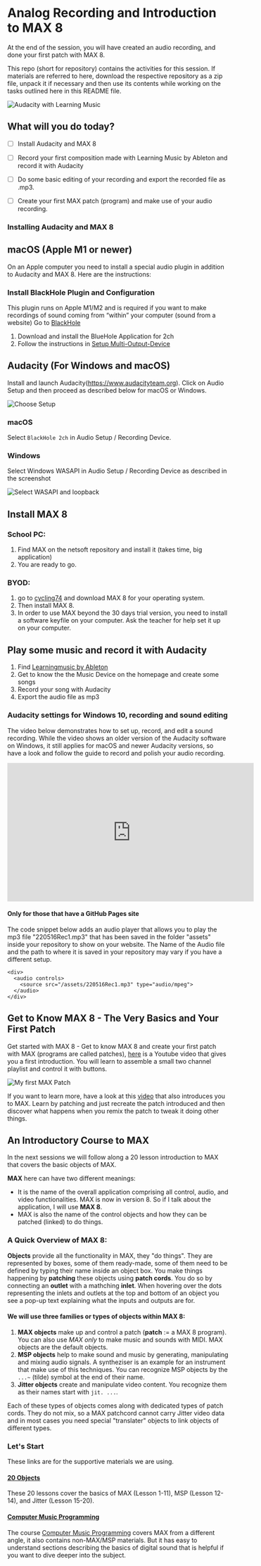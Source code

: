 # Analog Recording and Introduction to MAX 8

At the end of the session, you will have created an audio recording, and done your first patch with MAX 8.

This repo (short for repository) contains the activities for this session. If materials are referred to here, download the respective repository as a zip file, unpack it if necessary and then use its contents while working on the tasks outlined here in this README file.

![Audacity with Learning Music](/media/2024-01-09_07-57-54.png)

## What will you do today?

- [ ] Install Audacity and MAX 8
- [ ] Record your first composition made with Learning Music by Ableton and record it with Audacity
- [ ] Do some basic editing of your recording and export the recorded file as .mp3.
- [ ] Create your first MAX patch (program) and make use of your audio recording.


### Installing Audacity and MAX 8

## macOS (Apple M1 or newer)

On an Apple computer you need to install a special audio plugin in addition to Audacity and MAX 8. Here are the instructions:

### Install BlackHole Plugin and Configuration

This plugin runs on Apple M1/M2 and is required if you want to make recordings of sound coming from “within” your computer (sound from a website) Go to [BlackHole](https://github.com/ExistentialAudio/BlackHole)

1. Download and install the BlueHole Application for 2ch
2. Follow the instructions in [Setup Multi-Output-Device](https://github.com/ExistentialAudio/BlackHole/wiki/Multi-Output-Device)


## Audacity (For Windows and macOS)

Install and launch Audacity(https://www.audacityteam.org). Click on Audio Setup and then proceed as described below for macOS or Windows.

![Choose Setup](media/240110_Win11_1_Setup_Audacity.png)


### macOS

Select `BlackHole 2ch` in Audio Setup / Recording Device.


### Windows

Select Windows WASAPI in Audio Setup / Recording Device as described in the screenshot

![Select WASAPI and loopback](media/240110_Win11_2_Setup_Audacity.png)


## Install MAX 8

### School PC: 
1. Find MAX on the netsoft repository and install it (takes time, big application)
2. You are ready to go.

### BYOD: 
1. go to [cycling74](https://cycling74.com/downloads) and download MAX 8 for your operating system.
2. Then install MAX 8.
3. In order to use MAX beyond the 30 days trial version, you need to install a software keyfile on your computer. Ask the teacher for help set it up on your computer.


## Play some music and record it with Audacity
1. Find [Learningmusic by Ableton](https://learningmusic.ableton.com/index.html)
2. Get to know the the Music Device on the homepage and create some songs
3. Record your song with Audacity
4. Export the audio file as mp3


### Audacity settings for Windows 10, recording and sound editing

The video below demonstrates how to set up, record, and edit a sound recording. While the video shows an older version of the Audacity software on Windows, it still applies for macOS and newer Audacity versions, so have a look and follow the guide to record and polish your audio recording.

<iframe width="560" height="315" src="https://www.youtube.com/embed/knL6uKBGyIg" title="YouTube video player" frameborder="0" allow="accelerometer; autoplay; clipboard-write; encrypted-media; gyroscope; picture-in-picture" allowfullscreen></iframe>


#### Only for those that have a GitHub Pages site

The code snippet below adds an audio player that allows you to play the mp3 file "220516Rec1.mp3" that has been saved in the folder "assets" inside your repository to show on your website. The Name of the Audio file and the path to where it is saved in your repository may vary if you have a different setup.

``` language=html
<div>
  <audio controls>
    <source src="/assets/220516Rec1.mp3" type="audio/mpeg">
  </audio>
</div>
```


## Get to Know MAX 8 - The Very Basics and Your First Patch

Get started with MAX 8 - Get to know MAX 8 and create your first patch with MAX (programs are called patches), [here](https://youtu.be/XQIWh4AnluI) is a Youtube video that gives you a first introduction. You will learn to assemble a small two channel playlist and control it with buttons.

![My first MAX Patch](/media/2024-01-09_08-59-21.png)

If you want to learn more, have a look at this [video](https://youtu.be/-4nZ6wnVdY8) that also introduces you to MAX. Learn by patching and just recreate the patch introduced and then discover what happens when you remix the patch to tweak it doing other things.


## An Introductory Course to MAX

In the next sessions we will follow along a 20 lesson introduction to MAX that covers the basic objects of MAX.

**MAX** here can have two different meanings:
- It is the name of the overall application comprising all control, audio, and video functionalities. MAX is now in version 8. So if I talk about the application, I will use **MAX 8**.
- MAX is also the name of the control objects and how they can be patched (linked) to do things.


### A Quick Overview of MAX 8:

 **Objects** provide all the functionality in MAX, they "do things". They are represented by boxes, some of them ready-made, some of them need to be defined by typing their name inside an object box. You make things happening by **patching** these objects using **patch cords**. You do so by connecting an **outlet** with a mathching **inlet**. When hovering over the dots representing the inlets and outlets at the top and bottom of an object you see a pop-up text explaining what the inputs and outputs are for.

#### We will use three families or types of objects within MAX 8:

1. **MAX objects** make up and control a patch (**patch** := a MAX 8 program). You can also use *MAX only* to make music and sounds with MIDI. MAX objects are the default objects.
2. **MSP objects** help to make sound and music by generating, manipulating and mixing audio signals. A syntheziser is an example for an instrument that make use of this techniques. You can recognize MSP objects by the `...~` (tilde) symbol at the end of their name.
3. **Jitter objects** create and manipulate video content. You recognize them as their names start with `jit. ...`.

Each of these types of objects comes along with dedicated types of patch cords. They do not mix, so a MAX patchcord cannot carry  Jitter video data and in most cases you need special "translater" objects to link objects of different types.


### Let's Start

These links are for the supportive materials we are using.

#### [20 Objects](http://www.darwingrosse.com/20Objects/index.html)

These 20 lessons cover the basics of MAX (Lesson 1-11), MSP (Lesson 12-14), and Jitter (Lesson 15-20).


#### [Computer Music Programming](https://dobrian.github.io/cmp/week-by-week.html)

The course [Computer Music Programming](https://dobrian.github.io/cmp/week-by-week.html) covers MAX from a different angle, it also contains non-MAX/MSP materials. But it has easy to understand sections describing the basics of digital sound that is helpful if you want to dive deeper into the subject.
